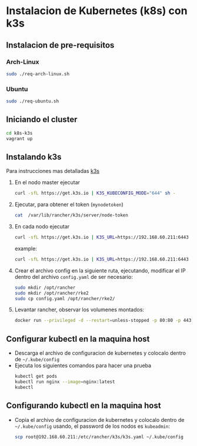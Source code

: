 # Instalacion de Kubernetes (k8s) con k3s

## Instalacion de pre-requisitos

### Arch-Linux

```bash
sudo ./req-arch-linux.sh
```

### Ubuntu

```bash
sudo ./req-ubuntu.sh
```

## Iniciando el cluster

```bash
cd k8s-k3s
vagrant up
```

## Instalando k3s

Para instrucciones mas detalladas [k3s](https://docs.k3s.io/quick-start)

1. En el nodo master ejecutar

   ```sh
   curl -sfL https://get.k3s.io | K3S_KUBECONFIG_MODE="644" sh -
   ```

1. Ejecutar, para obtener el token (`mynodetoken`)

   ```sh
   cat  /var/lib/rancher/k3s/server/node-token
   ```

1. En cada nodo ejecutar

   ```sh
   curl -sfL https://get.k3s.io | K3S_URL=https://192.168.60.211:6443 K3S_TOKEN=mynodetoken sh -
   ```

   example:

   ```sh
   curl -sfL https://get.k3s.io | K3S_URL=https://192.168.60.211:6443 K3S_TOKEN=K102d5ea79d5b8646429baf360b5594a4220d0204e5ff840eb379bfbec85813630c::server:0800f9be54f80c8ded78a0f7eb6fffe4 K3S_NODE_NAME="node-w2" sh -
   ```

1. Crear el archivo config en la siguiente ruta, ejecutando, modificar el IP dentro del archivo `config.yaml` de ser necesario:

   ```sh
   sudo mkdir /opt/rancher
   sudo mkdir /opt/rancher/rke2
   sudo cp config.yaml /opt/rancher/rke2/
   ```

1. Levantar rancher, observar los volumenes montados:

   ```sh
   docker run --privileged -d --restart=unless-stopped -p 80:80 -p 443:443 -v /opt/rancher:/var/lib/rancher -v /opt/rancher/rke2:/etc/rancher/rke2 rancher/rancher

   ```

## Configurar kubectl en la maquina host

- Descarga el archivo de configuracion de kubernetes y colocalo dentro de `~/.kube/config`
- Ejecuta los siguientes comandos para hacer una prueba
  ```sh
  kubectl get pods
  kubectl run nginx --image=nginx:latest
  kubectl
  ```

## Configurando kubectl en la maquina host

- Copia el archivo de configuracion de kubernetes y colocalo dentro de `~/.kube/config` usando, el password de los nodos es `kubeadmin`:
  ```sh
  scp root@192.168.60.211:/etc/rancher/k3s/k3s.yaml ~/.kube/config
  ```
